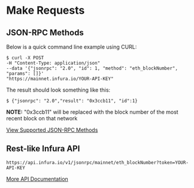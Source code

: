 # Make Requests

## JSON-RPC Methods

Below is a quick command line example using CURL:

```
$ curl -X POST
-H "Content-Type: application/json"
--data '{"jsonrpc": "2.0", "id": 1, "method": "eth_blockNumber",
"params": []}'
"https://mainnet.infura.io/YOUR-API-KEY"
```

The result should look something like this:

```
$ {"jsonrpc": "2.0","result": "0x3ccb11", "id":1}
```

**NOTE:** "0x3ccb11" will be replaced with the block number of the most recent block on that network

[View Supported JSON-RPC Methods]()

## Rest-like Infura API

```
https://api.infura.io/v1/jsonrpc/mainnet/eth_blockNumber?token=YOUR-API-KEY
```

[More API Documentation]()

